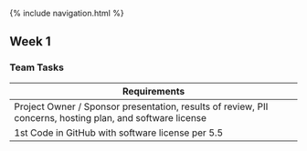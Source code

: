 {% include navigation.html %}

## Week 1
### Team Tasks

| Requirements |  
| --- | 
| Project Owner / Sponsor presentation, results of review, PII concerns, hosting plan, and software license |  
| 1st Code in GitHub with software license per 5.5 |
